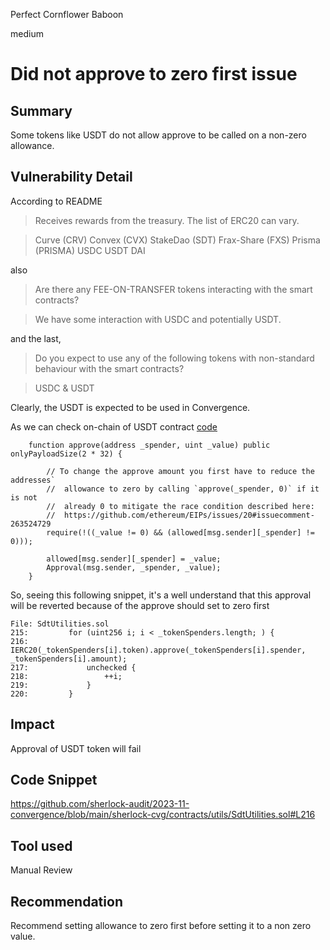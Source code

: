 Perfect Cornflower Baboon

medium

# Did not approve to zero first issue

## Summary

Some tokens like USDT do not allow approve to be called on a non-zero allowance.

## Vulnerability Detail

According to README

> Receives rewards from the treasury. The list of ERC20 can vary.

> Curve (CRV)
> Convex (CVX)
> StakeDao (SDT)
> Frax-Share (FXS)
> Prisma (PRISMA)
> USDC
> USDT
> DAI

also

> Are there any FEE-ON-TRANSFER tokens interacting with the smart contracts?

> We have some interaction with USDC and potentially USDT.

and the last,

> Do you expect to use any of the following tokens with non-standard behaviour with the smart contracts?

> USDC & USDT

Clearly, the USDT is expected to be used in Convergence.

As we can check on-chain of USDT contract [code](https://etherscan.io/token/0xdac17f958d2ee523a2206206994597c13d831ec7#code)

```solidity
    function approve(address _spender, uint _value) public onlyPayloadSize(2 * 32) {

        // To change the approve amount you first have to reduce the addresses`
        //  allowance to zero by calling `approve(_spender, 0)` if it is not
        //  already 0 to mitigate the race condition described here:
        //  https://github.com/ethereum/EIPs/issues/20#issuecomment-263524729
        require(!((_value != 0) && (allowed[msg.sender][_spender] != 0)));

        allowed[msg.sender][_spender] = _value;
        Approval(msg.sender, _spender, _value);
    }
```

So, seeing this following snippet, it's a well understand that this approval will be reverted because of the approve should set to zero first

```solidity
File: SdtUtilities.sol
215:         for (uint256 i; i < _tokenSpenders.length; ) {
216:             IERC20(_tokenSpenders[i].token).approve(_tokenSpenders[i].spender, _tokenSpenders[i].amount);
217:             unchecked {
218:                 ++i;
219:             }
220:         }
```

## Impact

Approval of USDT token will fail

## Code Snippet

https://github.com/sherlock-audit/2023-11-convergence/blob/main/sherlock-cvg/contracts/utils/SdtUtilities.sol#L216

## Tool used

Manual Review

## Recommendation

Recommend setting allowance to zero first before setting it to a non zero value.
